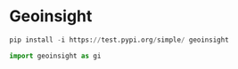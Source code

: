 # Geoinsight


```python
pip install -i https://test.pypi.org/simple/ geoinsight
```


```python
import geoinsight as gi
```
